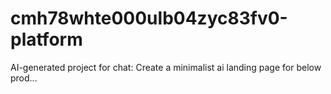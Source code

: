 # cmh78whte000ulb04zyc83fv0-platform
AI-generated project for chat: Create a minimalist ai landing page for below prod...
